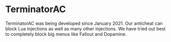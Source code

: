 # TerminatorAC
TerminatorAC was being developed since January 2021. Our anticheat can block Lua injections as well as many other injections. We have tried out best to completely block big menus like Fallout and Dopamine.
